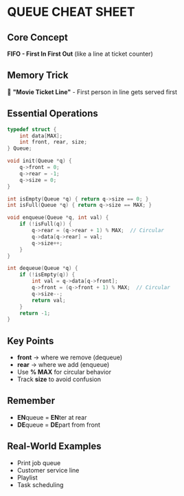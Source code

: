 # QUEUE CHEAT SHEET

## Core Concept
**FIFO - First In First Out** (like a line at ticket counter)

## Memory Trick
🎫 **"Movie Ticket Line"** - First person in line gets served first

## Essential Operations
```c
typedef struct {
    int data[MAX];
    int front, rear, size;
} Queue;

void init(Queue *q) {
    q->front = 0;
    q->rear = -1;
    q->size = 0;
}

int isEmpty(Queue *q) { return q->size == 0; }
int isFull(Queue *q) { return q->size == MAX; }

void enqueue(Queue *q, int val) {
    if (!isFull(q)) {
        q->rear = (q->rear + 1) % MAX;  // Circular
        q->data[q->rear] = val;
        q->size++;
    }
}

int dequeue(Queue *q) {
    if (!isEmpty(q)) {
        int val = q->data[q->front];
        q->front = (q->front + 1) % MAX;  // Circular
        q->size--;
        return val;
    }
    return -1;
}
```

## Key Points
- **front** → where we remove (dequeue)
- **rear** → where we add (enqueue)
- Use **% MAX** for circular behavior
- Track **size** to avoid confusion

## Remember
- **EN**queue = **EN**ter at rear
- **DE**queue = **DE**part from front

## Real-World Examples
- Print job queue
- Customer service line
- Playlist
- Task scheduling
